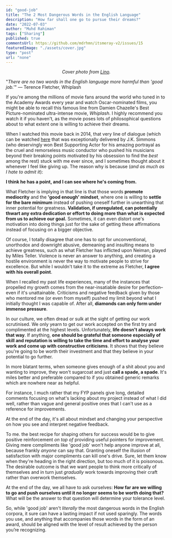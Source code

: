 ```yaml
---
id: "good-job"
title: "The 2 Most Dangerous Words in the English Language"
description: "How far shall one go to pursue their dreams?"
date: "2022-07-03"
author: "Muhd Rahiman"
tags: ["Sharing"]
published: true
commentsUrl: https://github.com/mdrhmn/itsmeray-v2/issues/15
featuredImage: "./assets/cover.jpg"
type: "post"
url: "none"
---
```


<div align="center">
    <em>Cover photo from
    <a href="https://weheartit.com/entry/193842461">Lino</a>.
    </em>
</div>

"_There are no two words in the English language more harmful than 'good job.'_" — Terence Fletcher, Whiplash

If you're among the millions of movie fans around the world who tuned in to the Academy Awards every year and watch Oscar-nominated films, you might be able to recall this famous line from Damien Chazelle's Best Picture-nominated ultra-intense movie, _Whiplash_. I highly recommend you watch it if you haven't, as the movie poses lots of philosophical questions about to what extent one is willing to achieve their dreams.

When I watched this movie back in 2014, that very line of dialogue (which can be watched [here](https://www.youtube.com/watch?v=WN_IzDeBdRM) that was exceptionally delivered by J.K. Simmons (who deservingly won Best Supporting Actor for his amazing portrayal as the cruel and remorseless music conductor who pushed his musicians beyond their breaking points motivated by his obsession to find the _best_ among the rest) stuck with me ever since, and I sometimes thought about it whenever I feel like giving up. The reason why is because (_and as much as I hate to admit it_):

**I think he has a point, and I can see where he's coming from.**

What Fletcher is implying in that line is that those words **promote mediocrity** and the **'good enough' mindset**, where one is willing to **settle for the bare minimum** instead of pushing oneself further in unearthing that inner potential for greatness. **Validation, if unregulated, can potentially thwart any extra dedication or effort to doing more than what is expected from us to achieve our goal.** Sometimes, it can even distort one's motivation into doing things just for the sake of getting these affirmations instead of focusing on a bigger objective.

Of course, I totally disagree that one has to opt for unconventional, unorthodox and downright abusive, demeaning and insulting means to achieve greatness, such as what Fletcher has inflicted upon Neiman, played by Miles Teller. Violence is never an answer to anything, and creating a hostile environment is never the way to motivate people to strive for excellence. But while I wouldn't take it to the extreme as Fletcher, **I agree with his overall point**.

When I recalled my past life experiences, many of the instances that propelled my growth comes from the near-insatiable desire for perfection–even if it's unattainable. Criticisms and negative feedback given by those who mentored me (or even from myself) pushed my limit beyond what I initially thought I was capable of. After all, **diamonds can only form under immense pressure**.

In our culture, we often dread or sulk at the sight of getting our work scrutinised. We only yearn to get our work accepted on the first try and complimented at the highest levels. Unfortunately, **life doesn't always work that way**. If anything, **one should be grateful that someone especially of skill and reputation is willing to take the time and effort to analyse your work and come up with constructive criticisms**. It shows that they believe you're going to be worth their investment and that they believe in your potential to go further.

In more blatant terms, when someone gives enough of a shit about you and wanting to improve, they won't sugarcoat and just **call a spade, a spade**. It's miles better and preferable compared to if you obtained generic remarks which are nowhere near as helpful.

For instance, I much rather that my FYP panels give long, detailed comments focusing on what's lacking about my project instead of what I did well, rather than vague and general positive ones that I can't use as a reference for improvements.

At the end of the day, it's all about mindset and changing your perspective on how you see and interpret negative feedback.

To me. the best recipe for shaping others for success would be to give positive reinforcement _on top of_ providing useful pointers for improvement. Giving mere compliments like 'good job' won't help anyone improve at all, because frankly _anyone_ can say that. Granting oneself the illusion of satisfaction with major compliments can kill one's drive. Sure, let them know when they're heading in the right direction, but too much of it is poisonous. The desirable outcome is that we want people to think more critically of themselves and in turn just _gradually_ work towards improving their craft rather than overwork themselves.

At the end of the day, we all have to ask ourselves: **How far are we willing to go and push ourselves until it no longer seems to be worth doing that?** What will be the answer to that question will determine your tolerance level.

So, while 'good job' aren't _literally_ the most dangerous words in the English corpora, it sure can have a lasting impact if not used sparingly. The words you use, and anything that accompanies those words in the form of an award, should be aligned with the level of result achieved by the person you’re recognizing.